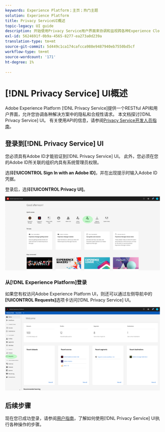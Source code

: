 ```yaml
---
keywords: Experience Platform；主页；热门主题
solution: Experience Platform
title: Privacy ServiceUI概述
topic-legacy: UI guide
description: 开始使用Privacy Service用户界面来协调和监视跨各种Experience Cloud应用程序的隐私请求。
exl-id: 5624691f-0b9a-4565-8277-ea273a0d239a
translation-type: tm+mt
source-git-commit: 5d449c1ca174cafcca988e9487940eb7550bd5cf
workflow-type: tm+mt
source-wordcount: '171'
ht-degree: 1%

---
```


# [!DNL Privacy Service] UI概述

Adobe Experience Platform [!DNL Privacy Service]提供一个RESTful API和用户界面，允许您协调各种解决方案中的隐私和合规性请求。 本文档探讨[!DNL Privacy Service] UI。 有关使用API的信息，请参阅[Privacy Service开发人员指南](../api/getting-started.md)。

## 登录到[!DNL Privacy Service] UI

您必须具有Adobe ID才能验证到[!DNL Privacy Service] UI。 此外，您必须在您的Adobe ID所关联的组织内具有系统管理员权限。

选择&#x200B;**[!UICONTROL Sign In with an Adobe ID]**，并在出现提示时输入Adobe ID凭据。

登录后，选择&#x200B;**[!UICONTROL Privacy UI]**。

![](../images/ui-overview/quick-access.png)

### 从[!DNL Experience Platform]登录

如果您有权访问Adobe Experience Platform UI，则还可以通过左侧导航中的&#x200B;**[!UICONTROL Requests]**&#x200B;选项卡访问[!DNL Privacy Service] UI。

![](../images/ui-overview/platform.png)

## 后续步骤

现在您已成功登录，请参阅[用户指南](user-guide.md)，了解如何使用[!DNL Privacy Service] UI执行各种操作的步骤。
